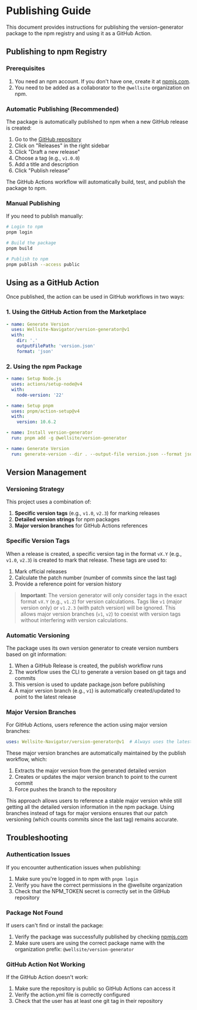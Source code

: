 # Publishing Guide

This document provides instructions for publishing the version-generator package to the npm registry and using it as a GitHub Action.

## Publishing to npm Registry

### Prerequisites

1. You need an npm account. If you don't have one, create it at [npmjs.com](https://www.npmjs.com/signup).
2. You need to be added as a collaborator to the `@wellsite` organization on npm.

### Automatic Publishing (Recommended)

The package is automatically published to npm when a new GitHub release is created:

1. Go to the [GitHub repository](https://github.com/Wellsite-Navigator/version-generator)
2. Click on "Releases" in the right sidebar
3. Click "Draft a new release"
4. Choose a tag (e.g., `v1.0.0`)
5. Add a title and description
6. Click "Publish release"

The GitHub Actions workflow will automatically build, test, and publish the package to npm.

### Manual Publishing

If you need to publish manually:

```bash
# Login to npm
pnpm login

# Build the package
pnpm build

# Publish to npm
pnpm publish --access public
```

## Using as a GitHub Action

Once published, the action can be used in GitHub workflows in two ways:

### 1. Using the GitHub Action from the Marketplace

```yaml
- name: Generate Version
  uses: Wellsite-Navigator/version-generator@v1
  with:
    dir: '.'
    outputFilePath: 'version.json'
    format: 'json'
```

### 2. Using the npm Package

```yaml
- name: Setup Node.js
  uses: actions/setup-node@v4
  with:
    node-version: '22'

- name: Setup pnpm
  uses: pnpm/action-setup@v4
  with:
    version: 10.6.2

- name: Install version-generator
  run: pnpm add -g @wellsite/version-generator

- name: Generate Version
  run: generate-version --dir . --output-file version.json --format json
```

## Version Management

### Versioning Strategy

This project uses a combination of:

1. **Specific version tags** (e.g., `v1.0`, `v2.3`) for marking releases
2. **Detailed version strings** for npm packages
3. **Major version branches** for GitHub Actions references

### Specific Version Tags

When a release is created, a specific version tag in the format `vX.Y` (e.g., `v1.0`, `v2.3`) is created to mark that release. These tags are used to:

1. Mark official releases
2. Calculate the patch number (number of commits since the last tag)
3. Provide a reference point for version history

> **Important**: The version generator will only consider tags in the exact format `vX.Y` (e.g., `v1.2`) for version calculations. Tags like `v1` (major version only) or `v1.2.3` (with patch version) will be ignored. This allows major version branches (`v1`, `v2`) to coexist with version tags without interfering with version calculations.

### Automatic Versioning

The package uses its own version generator to create version numbers based on git information:

1. When a GitHub Release is created, the publish workflow runs
2. The workflow uses the CLI to generate a version based on git tags and commits
3. This version is used to update package.json before publishing
4. A major version branch (e.g., `v1`) is automatically created/updated to point to the latest release

### Major Version Branches

For GitHub Actions, users reference the action using major version branches:

```yaml
uses: Wellsite-Navigator/version-generator@v1  # Always uses the latest v1.x.x release
```

These major version branches are automatically maintained by the publish workflow, which:

1. Extracts the major version from the generated detailed version
2. Creates or updates the major version branch to point to the current commit
3. Force pushes the branch to the repository

This approach allows users to reference a stable major version while still getting all the detailed version information in the npm package. Using branches instead of tags for major versions ensures that our patch versioning (which counts commits since the last tag) remains accurate.

## Troubleshooting

### Authentication Issues

If you encounter authentication issues when publishing:

1. Make sure you're logged in to npm with `pnpm login`
2. Verify you have the correct permissions in the @wellsite organization
3. Check that the NPM_TOKEN secret is correctly set in the GitHub repository

### Package Not Found

If users can't find or install the package:

1. Verify the package was successfully published by checking [npmjs.com](https://www.npmjs.com/package/@wellsite/version-generator)
2. Make sure users are using the correct package name with the organization prefix: `@wellsite/version-generator`

### GitHub Action Not Working

If the GitHub Action doesn't work:

1. Make sure the repository is public so GitHub Actions can access it
2. Verify the action.yml file is correctly configured
3. Check that the user has at least one git tag in their repository

